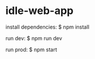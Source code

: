 # idle-web-app

install dependencies:
    $ npm install

run dev:
    $ npm run dev

run prod:
    $ npm start 

